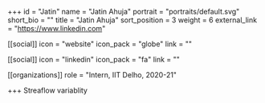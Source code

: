 +++
id = "Jatin"
name = "Jatin Ahuja"
portrait = "portraits/default.svg"
short_bio = ""
title = "Jatin Ahuja"
sort_position = 3
weight = 6
external_link = "https://www.linkedin.com"

[[social]]
    icon = "website"
    icon_pack = "globe"
    link = ""

[[social]]
    icon = "linkedin"
    icon_pack = "fa"
    link = ""

[[organizations]]
    role = "Intern, IIT Delho, 2020-21"

+++
Streaflow variablity